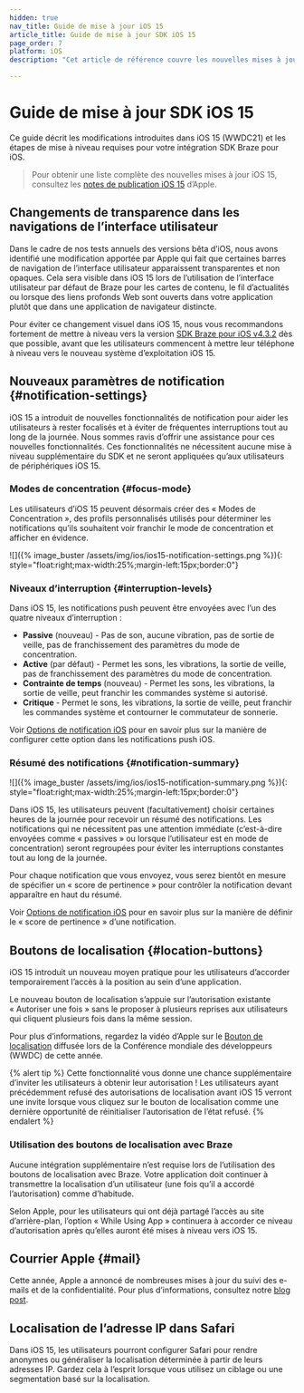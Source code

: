 ```yaml
---
hidden: true
nav_title: Guide de mise à jour iOS 15
article_title: Guide de mise à jour SDK iOS 15
page_order: 7
platform: iOS
description: "Cet article de référence couvre les nouvelles mises à jour du système d’exploitation iOS 15, les mises à jour SDK requises et les nouvelles fonctionnalités."

---
```


# Guide de mise à jour SDK iOS 15

Ce guide décrit les modifications introduites dans iOS 15 (WWDC21) et les étapes de mise à niveau requises pour votre intégration SDK Braze pour iOS.

> Pour obtenir une liste complète des nouvelles mises à jour iOS 15, consultez les [notes de publication iOS 15](https://developer.apple.com/documentation/ios-ipados-release-notes/ios-ipados-15-release-notes) d’Apple.


## Changements de transparence dans les navigations de l’interface utilisateur

Dans le cadre de nos tests annuels des versions bêta d’iOS, nous avons identifié une modification apportée par Apple qui fait que certaines barres de navigation de l’interface utilisateur apparaissent transparentes et non opaques. Cela sera visible dans iOS 15 lors de l’utilisation de l’interface utilisateur par défaut de Braze pour les cartes de contenu, le fil d’actualités ou lorsque des liens profonds Web sont ouverts dans votre application plutôt que dans une application de navigateur distincte.

Pour éviter ce changement visuel dans iOS 15, nous vous recommandons fortement de mettre à niveau vers la version [SDK Braze pour iOS v4.3.2][1] dès que possible, avant que les utilisateurs commencent à mettre leur téléphone à niveau vers le nouveau système d’exploitation iOS 15.

## Nouveaux paramètres de notification {#notification-settings}

iOS 15 a introduit de nouvelles fonctionnalités de notification pour aider les utilisateurs à rester focalisés et à éviter de fréquentes interruptions tout au long de la journée. Nous sommes ravis d’offrir une assistance pour ces nouvelles fonctionnalités. Ces fonctionnalités ne nécessitent aucune mise à niveau supplémentaire du SDK et ne seront appliquées qu’aux utilisateurs de périphériques iOS 15.

### Modes de concentration {#focus-mode}

Les utilisateurs d’iOS 15 peuvent désormais créer des « Modes de Concentration », des profils personnalisés utilisés pour déterminer les notifications qu’ils souhaitent voir franchir le mode de concentration et afficher en évidence.

![]({% image_buster /assets/img/ios/ios15-notification-settings.png %}){: style="float:right;max-width:25%;margin-left:15px;border:0"}

### Niveaux d’interruption {#interruption-levels}

Dans iOS 15, les notifications push peuvent être envoyées avec l’un des quatre niveaux d’interruption :

* **Passive** (nouveau) - Pas de son, aucune vibration, pas de sortie de veille, pas de franchissement des paramètres du mode de concentration.
* **Active** (par défaut) - Permet les sons, les vibrations, la sortie de veille, pas de franchissement des paramètres du mode de concentration.
* **Contrainte de temps** (nouveau) - Permet les sons, les vibrations, la sortie de veille, peut franchir les commandes système si autorisé.
* **Critique** - Permet le sons, les vibrations, la sortie de veille, peut franchir les commandes système et contourner le commutateur de sonnerie.

Voir [Options de notification iOS]({{site.baseurl}}/user_guide/message_building_by_channel/push/ios/notification_options/#interruption-level) pour en savoir plus sur la manière de configurer cette option dans les notifications push iOS.

### Résumé des notifications {#notification-summary}

![]({% image_buster /assets/img/ios/ios15-notification-summary.png %}){: style="float:right;max-width:25%;margin-left:15px;border:0"}

Dans iOS 15, les utilisateurs peuvent (facultativement) choisir certaines heures de la journée pour recevoir un résumé des notifications. Les notifications qui ne nécessitent pas une attention immédiate (c’est-à-dire envoyées comme « passives » ou lorsque l’utilisateur est en mode de concentration) seront regroupées pour éviter les interruptions constantes tout au long de la journée.

Pour chaque notification que vous envoyez, vous serez bientôt en mesure de spécifier un « score de pertinence » pour contrôler la notification devant apparaître en haut du résumé.

Voir [Options de notification iOS]({{site.baseurl}}/user_guide/message_building_by_channel/push/ios/notification_options/#relevance-score) pour en savoir plus sur la manière de définir le « score de pertinence » d’une notification.

## Boutons de localisation {#location-buttons}

iOS 15 introduit un nouveau moyen pratique pour les utilisateurs d’accorder temporairement l’accès à la position au sein d’une application. 

Le nouveau bouton de localisation s’appuie sur l’autorisation existante « Autoriser une fois » sans le proposer à plusieurs reprises aux utilisateurs qui cliquent plusieurs fois dans la même session.

Pour plus d’informations, regardez la vidéo d’Apple sur le [Bouton de localisation](https://developer.apple.com/videos/play/wwdc2021/10102/) diffusée lors de la Conférence mondiale des développeurs (WWDC) de cette année.

{% alert tip %}
Cette fonctionnalité vous donne une chance supplémentaire d’inviter les utilisateurs à obtenir leur autorisation ! Les utilisateurs ayant précédemment refusé des autorisations de localisation avant iOS 15 verront une invite lorsque vous cliquez sur le bouton de localisation comme une dernière opportunité de réinitialiser l’autorisation de l’état refusé.
{% endalert %}

### Utilisation des boutons de localisation avec Braze

Aucune intégration supplémentaire n’est requise lors de l’utilisation des boutons de localisation avec Braze. Votre application doit continuer à transmettre la localisation d’un utilisateur (une fois qu’il a accordé l’autorisation) comme d’habitude.

Selon Apple, pour les utilisateurs qui ont déjà partagé l’accès au site d’arrière-plan, l’option « While Using App » continuera à accorder ce niveau d’autorisation après qu’elles auront été mises à niveau vers iOS 15.

## Courrier Apple {#mail}

Cette année, Apple a annoncé de nombreuses mises à jour du suivi des e-mails et de la confidentialité. Pour plus d’informations, consultez notre [blog post](https://www.braze.com/resources/articles/9-ways-email-marketers-can-respond-to-apples-mail-privacy-protection-feature).

## Localisation de l’adresse IP dans Safari

Dans iOS 15, les utilisateurs pourront configurer Safari pour rendre anonymes ou généraliser la localisation déterminée à partir de leurs adresses IP. Gardez cela à l’esprit lorsque vous utilisez un ciblage ou une segmentation basé sur la localisation.

[1]: https://github.com/Appboy/appboy-ios-sdk/releases/tag/4.3.2
[2]: https://github.com/Appboy/appboy-ios-sdk/issues
[3]: {{site.baseurl}}/user_guide/message_building_by_channel/push/ios/notification_options/#interruption-level

